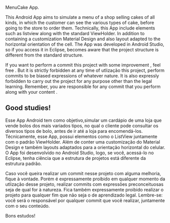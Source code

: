 
MenuCake App.

This Android App aims to simulate a menu of a shop selling cakes of all kinds, in which the customer can see the various types of cake, before going to the store to order them. Technically, this App include elements such as listview along with the standard ViewHolder. In addition to containing a customization Material Design and also layout adapted to the horizontal orientation of the cell. The App was developed in Android Studio, so if you access it in Eclipse, becomes aware that the project structure is different from the standard structure.

If you want to perform a commit this project with some improvement , feel free . But it is strictly forbidden at any time of utlização this project, perform commits to be biased expressions of whatever nature. It is also expressly forbidden to carry out the project for any purpose other than the legal learning. Remember, you are responsible for any commit that you perform along with your content .

Good studies!
------------------------------------------------------------------------------------------------------------------------------------------
Esse App Android tem como objetivo,simular um cardápio de uma loja que vende bolos dos mais variados tipos, no qual o cliente pode consultar os diversos tipos de bolo, antes de ir até a loja para encomendá-los. Técnicamente, esse App, possui elementos como o ListView juntamente com o padrão ViewHolder. Além de conter uma customização do Material Design e também layouts adaptados para a orientação horizontal do celular. O App foi desenvolvido no Android Studio, logo, se você, acessá-lo no Eclipse, tenha ciência que a estrutura de projetos está diferente da estrutura padrão.

Caso você queira realizar um commit nesse projeto com alguma melhoria, fique à vontade. Porém é expressamente proibido em qualquer momento da utlização desse projeto, realizar commits com expressões preconceituosas seja de qual for à natureza. Fica também expressamente proibido realizar o projeto para qualquer fim que não seja o de aprendizado legal. Lembre-se: você será o responsável por qualquer commit que você realizar, juntamente com o seu conteúdo.

Bons estudos! 
